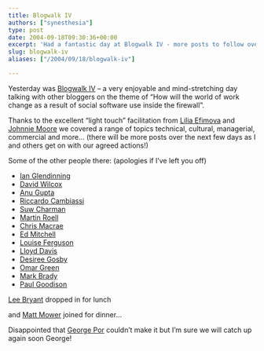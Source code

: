 ```yaml
---
title: Blogwalk IV
authors: ["synesthesia"]
type: post
date: 2004-09-18T09:30:36+00:00
excerpt: 'Had a fantastic day at Blogwalk IV - more posts to follow over the next few days.'
slug: blogwalk-iv 
aliases: ["/2004/09/18/blogwalk-iv"]

---
```

Yesterday was [Blogwalk IV][1] &#8211; a very enjoyable and mind-stretching day talking with other bloggers on the theme of &#8220;How will the world of work change as a result of social software use inside the firewall&#8221;.

Thanks to the excellent &#8220;light touch&#8221; facilitation from [Lilia Efimova][2] and [Johnnie Moore][3] we covered a range of topics technical, cultural, managerial, commercial and more&#8230; (there will be more posts over the next few days as I and others get on with our agreed actions!)

Some of the other people there: (apologies if I&#8217;ve left you off)

  * [Ian Glendinning][4]
  * [David Wilcox][5]
  * [Anu Gupta][6]
  * [Riccardo Cambiassi][7]
  * [Suw Charman][8]
  * [Martin Roell][9]
  * [Chris Macrae][10]
  * [Ed Mitchell][11]
  * [Louise Ferguson][12]
  * [Lloyd Davis][13]
  * [Desiree Gosby][14] 
  * [Omar Green][15]
  * [Mark Brady][16]
  * [Paul Goodison][17]

[Lee Bryant][18] dropped in for lunch
   
and [Matt Mower][19] joined for dinner&#8230;

Disappointed that [George Por][20] couldn&#8217;t make it but I&#8217;m sure we will catch up again soon George!

 [1]: https://blogwalk.mediapedagogy.com/
 [2]: https://blog.mathemagenic.com
 [3]: https://www.johnniemoore.com/blog/
 [4]: https://www.psybertron.org/
 [5]: https://partnerships.typepad.com/civic/
 [6]: https://www.scalefree.info/
 [7]: https://www.codewitch.org/
 [8]: https://chocnvodka.blogware.com/
 [9]: https://www.roell.net/weblog/
 [10]: https://www.blogger.com/profile/1765762
 [11]: https://www.knowledgeboard.com
 [12]: https://www.louiseferguson.com/cityofbits.htm
 [13]: https://www.perfectpath.co.uk/
 [14]: https://toutlemonde.com/Blogger/viewEntries.do?blogname=Songlian
 [15]: https://www.savaje.com/
 [16]: https://home.btconnect.com/glottalstop/blog/
 [17]: https://www.betaroad.com/weblog/
 [18]: https://www.headshift.com/
 [19]: https://matt.blogs.it/
 [20]: https://www.community-intelligence.com/blogs/public/